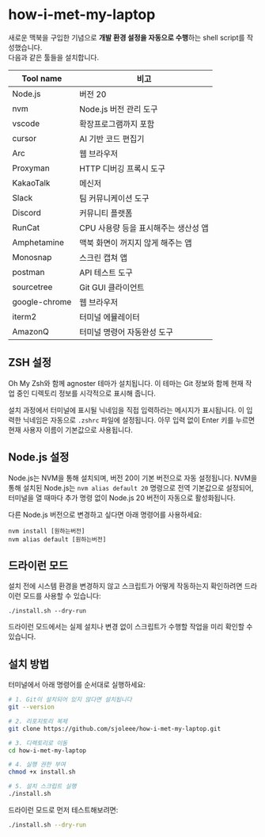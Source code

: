 # how-i-met-my-laptop

새로운 맥북을 구입한 기념으로 **개발 환경 설정을 자동으로 수행**하는 shell script를 작성했습니다.  
다음과 같은 툴들을 설치합니다.

| Tool name     | 비고                                 |
| ------------- | ------------------------------------ |
| Node.js       | 버전 20                              |
| nvm           | Node.js 버전 관리 도구               |
| vscode        | 확장프로그램까지 포함                |
| cursor        | AI 기반 코드 편집기                  |
| Arc           | 웹 브라우저                          |
| Proxyman      | HTTP 디버깅 프록시 도구              |
| KakaoTalk     | 메신저                               |
| Slack         | 팀 커뮤니케이션 도구                 |
| Discord       | 커뮤니티 플랫폼                      |
| RunCat        | CPU 사용량 등을 표시해주는 생산성 앱 |
| Amphetamine   | 맥북 화면이 꺼지지 않게 해주는 앱    |
| Monosnap      | 스크린 캡쳐 앱                       |
| postman       | API 테스트 도구                      |
| sourcetree    | Git GUI 클라이언트                   |
| google-chrome | 웹 브라우저                          |
| iterm2        | 터미널 에뮬레이터                    |
| AmazonQ       | 터미널 명령어 자동완성 도구          |

## ZSH 설정

Oh My Zsh와 함께 agnoster 테마가 설치됩니다. 이 테마는 Git 정보와 함께 현재 작업 중인 디렉토리 정보를 시각적으로 표시해 줍니다.

설치 과정에서 터미널에 표시될 닉네임을 직접 입력하라는 메시지가 표시됩니다. 이 입력한 닉네임은 자동으로 `.zshrc` 파일에 설정됩니다. 아무 입력 없이 Enter 키를 누르면 현재 사용자 이름이 기본값으로 사용됩니다.

## Node.js 설정

Node.js는 NVM을 통해 설치되며, 버전 20이 기본 버전으로 자동 설정됩니다.
NVM을 통해 설치된 Node.js는 `nvm alias default 20` 명령으로 전역 기본값으로 설정되어,
터미널을 열 때마다 추가 명령 없이 Node.js 20 버전이 자동으로 활성화됩니다.

다른 Node.js 버전으로 변경하고 싶다면 아래 명령어를 사용하세요:

```
nvm install [원하는버전]
nvm alias default [원하는버전]
```

## 드라이런 모드

설치 전에 시스템 환경을 변경하지 않고 스크립트가 어떻게 작동하는지 확인하려면 드라이런 모드를 사용할 수 있습니다:

```
./install.sh --dry-run
```

드라이런 모드에서는 실제 설치나 변경 없이 스크립트가 수행할 작업을 미리 확인할 수 있습니다.

## 설치 방법

터미널에서 아래 명령어를 순서대로 실행하세요:

```bash
# 1. Git이 설치되어 있지 않다면 설치됩니다
git --version

# 2. 리포지토리 복제
git clone https://github.com/sjoleee/how-i-met-my-laptop.git

# 3. 디렉토리로 이동
cd how-i-met-my-laptop

# 4. 실행 권한 부여
chmod +x install.sh

# 5. 설치 스크립트 실행
./install.sh
```

드라이런 모드로 먼저 테스트해보려면:

```bash
./install.sh --dry-run
```
